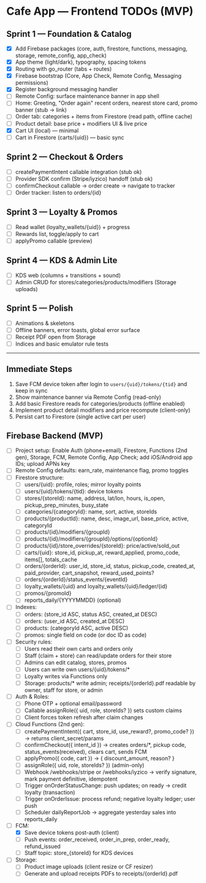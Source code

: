 # Cafe App — Frontend TODOs (MVP)

## Sprint 1 — Foundation & Catalog
- [x] Add Firebase packages (core, auth, firestore, functions, messaging, storage, remote_config, app_check)
- [x] App theme (light/dark), typography, spacing tokens
- [x] Routing with go_router (tabs + routes)
- [x] Firebase bootstrap (Core, App Check, Remote Config, Messaging permissions)
- [x] Register background messaging handler
- [ ] Remote Config: surface maintenance banner in app shell
- [ ] Home: Greeting, "Order again" recent orders, nearest store card, promo banner (stub → link)
- [ ] Order tab: categories + items from Firestore (read path, offline cache)
- [ ] Product detail: base price + modifiers UI & live price
- [x] Cart UI (local) — minimal
- [ ] Cart in Firestore (carts/{uid}) — basic sync

## Sprint 2 — Checkout & Orders
- [ ] createPaymentIntent callable integration (stub ok)
- [ ] Provider SDK confirm (Stripe/iyzico) handoff (stub ok)
- [ ] confirmCheckout callable → order create → navigate to tracker
- [ ] Order tracker: listen to orders/{id}

## Sprint 3 — Loyalty & Promos
- [ ] Read wallet (loyalty_wallets/{uid}) + progress
- [ ] Rewards list, toggle/apply to cart
- [ ] applyPromo callable (preview)

## Sprint 4 — KDS & Admin Lite
- [ ] KDS web (columns + transitions + sound)
- [ ] Admin CRUD for stores/categories/products/modifiers (Storage uploads)

## Sprint 5 — Polish
- [ ] Animations & skeletons
- [ ] Offline banners, error toasts, global error surface
- [ ] Receipt PDF open from Storage
- [ ] Indices and basic emulator rule tests

---

## Immediate Steps
1) Save FCM device token after login to `users/{uid}/tokens/{tid}` and keep in sync
2) Show maintenance banner via Remote Config (read-only)
3) Add basic Firestore reads for categories/products (offline enabled)
4) Implement product detail modifiers and price recompute (client-only)
5) Persist cart to Firestore (single active cart per user)

## Firebase Backend (MVP)
- [ ] Project setup: Enable Auth (phone+email), Firestore, Functions (2nd gen), Storage, FCM, Remote Config, App Check; add iOS/Android app IDs; upload APNs key
- [ ] Remote Config defaults: earn_rate, maintenance flag, promo toggles
- [ ] Firestore structure:
  - [ ] users/{uid}: profile, roles; mirror loyalty points
  - [ ] users/{uid}/tokens/{tid}: device tokens
  - [ ] stores/{storeId}: name, address, lat/lon, hours, is_open, pickup_prep_minutes, busy_state
  - [ ] categories/{categoryId}: name, sort, active, storeIds
  - [ ] products/{productId}: name, desc, image_url, base_price, active, categoryId
  - [ ] products/{id}/modifiers/{groupId}
  - [ ] products/{id}/modifiers/{groupId}/options/{optionId}
  - [ ] products/{id}/store_overrides/{storeId}: price/active/sold_out
  - [ ] carts/{uid}: store_id, pickup_at, reward_applied, promo_code, items[], totals_cache
  - [ ] orders/{orderId}: user_id, store_id, status, pickup_code, created_at, paid_provider, cart_snapshot, reward_used_points?
  - [ ] orders/{orderId}/status_events/{eventId}
  - [ ] loyalty_wallets/{uid} and loyalty_wallets/{uid}/ledger/{id}
  - [ ] promos/{promoId}
  - [ ] reports_daily/{YYYYMMDD} (optional)
- [ ] Indexes:
  - [ ] orders: (store_id ASC, status ASC, created_at DESC)
  - [ ] orders: (user_id ASC, created_at DESC)
  - [ ] products: (categoryId ASC, active DESC)
  - [ ] promos: single field on code (or doc ID as code)
- [ ] Security rules:
  - [ ] Users read their own carts and orders only
  - [ ] Staff (claim + store) can read/update orders for their store
  - [ ] Admins can edit catalog, stores, promos
  - [ ] Users can write own users/{uid}/tokens/*
  - [ ] Loyalty writes via Functions only
  - [ ] Storage: products/* write admin; receipts/{orderId}.pdf readable by owner, staff for store, or admin
- [ ] Auth & Roles:
  - [ ] Phone OTP + optional email/password
  - [ ] Callable assignRole({ uid, role, storeIds? }) sets custom claims
  - [ ] Client forces token refresh after claim changes
- [ ] Cloud Functions (2nd gen):
  - [ ] createPaymentIntent({ cart, store_id, use_reward?, promo_code? }) → returns client_secret/params
  - [ ] confirmCheckout({ intent_id }) → creates orders/*, pickup code, status_events(received), clears cart, sends FCM
  - [ ] applyPromo({ code, cart }) → { discount_amount, reason? }
  - [ ] assignRole({ uid, role, storeIds? }) (admin-only)
  - [ ] Webhook /webhooks/stripe or /webhooks/iyzico → verify signature, mark payment definitive, idempotent
  - [ ] Trigger onOrderStatusChange: push updates; on ready → credit loyalty (transaction)
  - [ ] Trigger onOrderIssue: process refund; negative loyalty ledger; user push
  - [ ] Scheduler dailyReportJob → aggregate yesterday sales into reports_daily
- [ ] FCM:
  - [x] Save device tokens post-auth (client)
  - [ ] Push events: order_received, order_in_prep, order_ready, refund_issued
  - [ ] Staff topic: store_{storeId} for KDS devices
- [ ] Storage:
  - [ ] Product image uploads (client resize or CF resizer)
  - [ ] Generate and upload receipts PDFs to receipts/{orderId}.pdf
